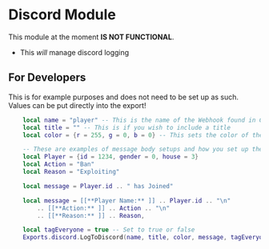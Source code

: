 # Discord Module

This module at the moment **IS NOT FUNCTIONAL**.
- This *will* manage discord logging

## For Developers

This is for example purposes and does not need to be set up as such. Values can be put directly into the export!
```LUA
    local name = "player" -- This is the name of the Webhook found in Config
    local title = "" -- This is if you wish to include a title
    local color = {r = 255, g = 0, b = 0} -- This sets the color of the embed

    -- These are examples of message body setups and how you set up the message is purely up to you!
    local Player = {id = 1234, gender = 0, house = 3}
    local Action = "Ban"
    local Reason = "Exploiting"

    local message = Player.id .. " has Joined"

    local message = [[**Player Name:** ]] .. Player.id .. "\n"
        .. [[**Action:** ]] .. Action .. "\n"
        .. [[**Reason:** ]] .. Reason,

    local tagEveryone = true -- Set to true or false
    Exports.discord.LogToDiscord(name, title, color, message, tagEveryone)
```